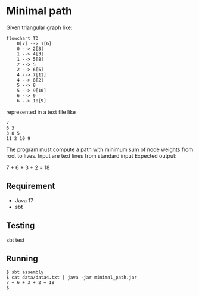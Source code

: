 # Minimal path

Given triangular graph like:

```mermaid
flowchart TD
    0[7] --> 1[6]
    0 --> 2[3]
    1 --> 4[3]
    1 --> 5[8]
    2 --> 5
    2 --> 6[5]
    4 --> 7[11]
    4 --> 8[2]
    5 --> 8
    5 --> 9[10]
    6 --> 9
    6 --> 10[9]
```

represented in a text file like

```text
7
6 3
3 8 5
11 2 10 9
```

The program must compute a path with minimum sum of node weights from 
root to lives. Input are text lines from standard input
Expected output:

7 + 6 + 3 + 2 = 18

## Requirement

- Java 17 
- sbt

## Testing

sbt test

## Running 

```shell
$ sbt assembly
$ cat data/data4.txt | java -jar minimal_path.jar
7 + 6 + 3 + 2 = 18
$
```





